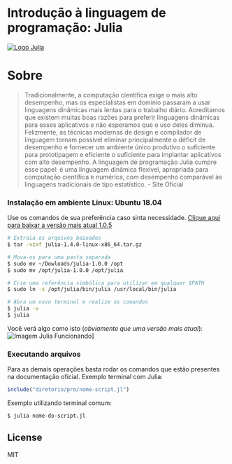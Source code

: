 # Introdução à linguagem de programação: Julia

[![Logo Julia](https://docs.julialang.org/en/v1/assets/logo.svg)](https://julialang.org/)

# Sobre

> Tradicionalmente, a computação científica exige o mais alto desempenho, mas os especialistas em domínio passaram a usar linguagens dinâmicas mais lentas para o trabalho diário. Acreditamos que existem muitas boas razões para preferir linguagens dinâmicas para esses aplicativos e não esperamos que o uso deles diminua. Felizmente, as técnicas modernas de design e compilador de linguagem tornam possível eliminar principalmente o déficit de desempenho e fornecer um ambiente único produtivo o suficiente para prototipagem e eficiente o suficiente para implantar aplicativos com alto desempenho. A linguagem de programação Julia cumpre esse papel: é uma linguagem dinâmica flexível, apropriada para computação científica e numérica, com desempenho comparável às linguagens tradicionais de tipo estatístico. - Site Oficial



### Instalação em ambiente Linux: Ubuntu 18.04

Use os comandos de sua preferência caso sinta necessidade.
[Clique aqui para baixar a versão mais atual 1.0.5](https://julialang-s3.julialang.org/bin/linux/x64/1.4/julia-1.4.0-linux-x86_64.tar.gz)


```sh
# Extraia os arquivos baixados
$ tar -vzxf julia-1.4.0-linux-x86_64.tar.gz

# Mova-os para uma pasta separada
$ sudo mv ~/Dowloads/julia-1.0.0 /opt
$ sudo mv /opt/julia-1.0.0 /opt/julia

# Crie uma referência simbólica para utilizar em qualquer $PATH
$ sudo ln -s /opt/julia/bin/julia /usr/local/bin/julia

# Abra um novo terminal e realize os comandos
$ julia -v
$ julia
```
Você verá algo como isto (*obviamente que uma versão mais atual*):
![Imagem Julia Funcionando](https://danillolima.com/wp-content/uploads/2015/09/julia.png)]

### Executando arquivos
Para as demais operações basta rodar os comandos que estão presentes na documentação oficial.
Exemplo terminal com Julia:
```julia
include("diretorio/pro/nome-script.jl")
```
Exemplo utilizando terminal comum:
```sh
$ julia nome-do-script.jl
```

License
----

MIT